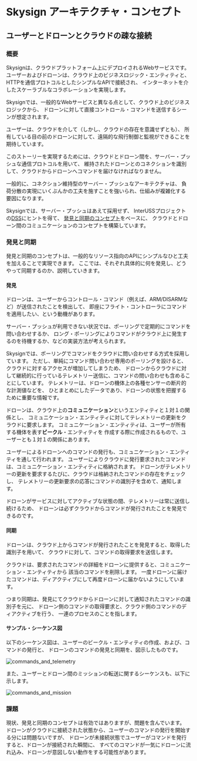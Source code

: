 # Skysign アーキテクチャ・コンセプト
## ユーザーとドローンとクラウドの疎な接続
### 概要
Skysignは、クラウドプラットフォーム上にデプロイされるWebサービスです。
ユーザーおよびドローンは、クラウド上のビジネスロジック・エンティティと、
HTTPを通信プロトコルとしたシンプルなAPIで接続され、
インターネットを介したスケーラブルなコラボレーションを実現します。

Skysignでは、一般的なWebサービスと異なる点として、クラウド上のビジネスロジックから、
ドローンに対して直接コントロール・コマンドを送信するシーンが想定されます。

ユーザーは、クラウドを介して（しかし、クラウドの存在を意識せずとも）、
所有している目の前のドローンに対して、遠隔的な飛行制御と監視ができることを期待しています。

このストーリーを実現するためには、クラウドとドローン間を、サーバー・プッシュな通信プロトコルを用いて、
維持されたドローンとのコネクションを識別して、クラウドからドローンへコマンドを届けなければなりません。

一般的に、コネクション維持型のサーバー・プッシュなアーキテクチャは、
負荷分散の実現にいくぶんかの工夫を施すことを強いられ、仕組みが複雑化する要因になります。

Skysignでは、サーバー・プッシュはあえて採用せず、
InterUSSプロジェクトの[DSS](https://github.com/interuss/dss)にヒントを得て、
[発見と同期のコンセプト](https://github.com/interuss/dss/blob/master/concepts.md)をベースに、
クラウドとドローン間のコミュニケーションのコンセプトを構築しています。

### 発見と同期
発見と同期のコンセプトは、一般的なリソース指向のAPIにシンプルなひと工夫を加えることで実現できます。
ここでは、それぞれ具体的に何を発見し、どうやって同期するのか、説明していきます。

#### 発見
ドローンは、ユーザーからコントロール・コマンド（例えば、ARM/DISARMなど）が送信されたことを検出して、
即座にフライト・コントローラにコマンドを適用したい、という動機があります。

サーバー・プッシュが利用できない状況では、ポーリングで定期的にコマンドを問い合わせするか、
ロング・ポーリングによりコマンドがクラウド上に発生するのを待機するか、などの実装方法が考えられます。

Skysignでは、ポーリングでコマンドをクラウドに問い合わせする方式を採用しています。
ただし、単純にコマンド問い合わせ専用のポーリングを設けると、クラウドに対するアクセスが増加してしまうため、
ドローンからクラウドに対して継続的に行っているテレメトリー送信に、コマンドの問い合わせも含めることにしています。
テレメトリーは、ドローンの機体上の各種センサーの断片的な計測値などを、
ひとまとめにしたデータであり、ドローンの状態を把握するために重要な情報です。

ドローンは、クラウド上の**コミュニケーション**というエンティティと１対１の関係とし、
コミュニケーション・エンティティに対してテレメトリーの更新をクラウドに要求します。
コミュニケーション・エンティティは、ユーザーが所有する機体を表す**ビークル**・エンティティを
作成する際に作成されるもので、ユーザーとも１対１の関係にあります。

ユーザーによるドローンへのコマンドの発行も、コミュニケーション・エンティティを通して行われます。
ユーザーによりクラウドに発行要求されたコマンドは、コミュニケーション・エンティティに格納されます。
ドローンがテレメトリーの更新を要求するたびに、クラウドは格納されたコマンドの存在をチェックし、
テレメトリーの更新要求の応答にコマンドの識別子を含めて、通知します。

ドローンがサービスに対してアクティブな状態の間、テレメトリーは常に送信し続けるため、
ドローンは必ずクラウドからコマンドが発行されたことを発見できるのです。

#### 同期
ドローンは、クラウド上からコマンドが発行されたことを発見すると、取得した識別子を用いて、
クラウドに対して、コマンドの取得要求を送信します。

クラウドは、要求されたコマンドの詳細をドローンに提供すると、コミュニケーション・エンティティから
該当のコマンドを削除します。
一度ドローンに届けたコマンドは、ディアクティブにして再度ドローンに届かないようにしています。

つまり同期は、発見にてクラウドからドローンに対して通知されたコマンドの識別子を元に、
ドローン側のコマンドの取得要求と、クラウド側のコマンドのディアクティブを行う、
一連のプロセスのことを指します。

#### サンプル・シーケンス図
以下のシーケンス図は、ユーザーのビークル・エンティティの作成、および、コマンドの発行と、
ドローンのコマンドの発見と同期を、図示したものです。

![commands_and_telemetry](https://user-images.githubusercontent.com/27773127/113296131-0ec05400-9334-11eb-8245-aa65e5e3de1b.png)

また、ユーザーとドローン間のミッションの転送に関するシーケンスも、以下に示します。

![commands_and_mission](https://user-images.githubusercontent.com/27773127/113296128-0e27bd80-9334-11eb-9016-4dbd2232444f.png)

### 課題
現状、発見と同期のコンセプトは有効ではありますが、問題を含んでいます。
ドローンがクラウドに接続された状態から、ユーザーのコマンドの発行を開始する分には問題ないですが、
ドローンが未接続状態でユーザーがコマンドを発行すると、ドローンが接続された瞬間に、
すべてのコマンドが一気にドローンに流れ込み、ドローンが意図しない動作をする可能性があります。